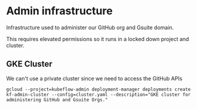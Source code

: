 # Admin infrastructure

Infrastructure used to administer our GitHub org and Gsuite domain.

This requires elevated permissions so it runs in a locked down project
and cluster.


## GKE Cluster

We can't use a private cluster since we need to access the GitHub APIs

```
gcloud --project=kubeflow-admin deployment-manager deployments create kf-admin-cluster --config=cluster.yaml --description="GKE cluster for administering GitHub and Gsuite Orgs."
```
